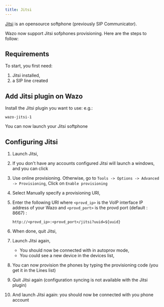 ```yaml
---
title: Jitsi
---
```


[Jitsi](https://jitsi.org/) is an opensource softphone (previously SIP Communicator).

Wazo now support Jitsi sofphones provisioning. Here are the steps to follow:

## Requirements

To start, you first need:

1.  Jitsi installed,
2.  a SIP line created

## Add Jitsi plugin on Wazo

Install the Jitsi plugin you want to use: e.g.:

```text
wazo-jitsi-1
```

You can now launch your Jitsi softphone

## Configuring Jitsi

1.  Launch Jitsi,
2.  If you don't have any accounts configured Jitsi will launch a windows, and you can click
3.  Use online provisioning. Otherwise, go to `Tools -> Options -> Advanced -> Provisioning`, Click
    on `Enable provisioning`
4.  Select Manually specify a provisioning URI,
5.  Enter the following URI where `<provd_ip>` is the VoIP interface IP address of your Wazo and
    `<provd_port>` is the provd port (default : 8667) :

    ```url
    http://<provd_ip>:<provd_port>/jitsi?uuid=${uuid}
    ```

6.  When done, quit Jitsi,
7.  Launch Jitsi again,

    - You should now be connected with in autoprov mode,
    - You could see a new device in the devices list,

8.  You can now provision the phones by typing the provisioning code (you get it in the Lines list)
9.  Quit Jitsi again (configuration syncing is not available with the Jitsi plugin)
10. And launch Jitsi again: you should now be connected with you phone account
